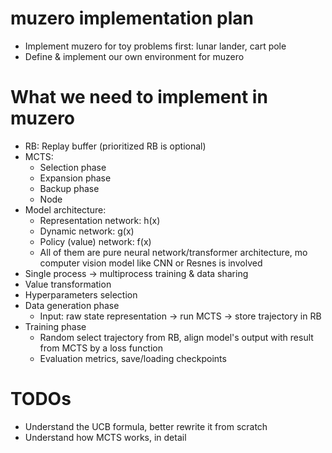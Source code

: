 # muzero implementation plan

- Implement muzero for toy problems first: lunar lander, cart pole
- Define & implement our own environment for muzero

# What we need to implement in muzero
- RB: Replay buffer (prioritized RB is optional)
- MCTS:
  - Selection phase
  - Expansion phase
  - Backup phase
  - Node
- Model architecture:
  - Representation network: h(x)
  - Dynamic network: g(x)
  - Policy (value) network: f(x)
  - All of them are pure neural network/transformer architecture, mo computer vision model like CNN or Resnes is involved
- Single process -> multiprocess training & data sharing
- Value transformation
- Hyperparameters selection
- Data generation phase
  - Input: raw state representation -> run MCTS -> store trajectory in RB
- Training phase
  - Random select trajectory from RB, align model's output with result from MCTS by a loss function
  - Evaluation metrics, save/loading checkpoints

# TODOs
- Understand the UCB formula, better rewrite it from scratch
- Understand how MCTS works, in detail